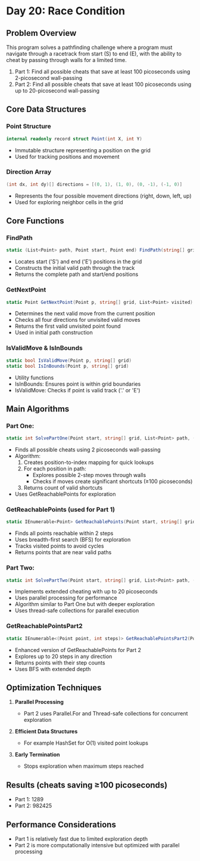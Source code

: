 # Day 20: Race Condition

## Problem Overview
This program solves a pathfinding challenge where a program must navigate through a racetrack from start (S) to end (E), with the ability to cheat by passing through walls for a limited time.

1. Part 1: Find all possible cheats that save at least 100 picoseconds using 2-picosecond wall-passing
2. Part 2: Find all possible cheats that save at least 100 picoseconds using up to 20-picosecond wall-passing

## Core Data Structures

### Point Structure
```csharp
internal readonly record struct Point(int X, int Y)
```
- Immutable structure representing a position on the grid
- Used for tracking positions and movement

### Direction Array
```csharp
(int dx, int dy)[] directions = [(0, 1), (1, 0), (0, -1), (-1, 0)]
```
- Represents the four possible movement directions (right, down, left, up)
- Used for exploring neighbor cells in the grid

## Core Functions

### FindPath
```csharp
static (List<Point> path, Point start, Point end) FindPath(string[] grid)
```
- Locates start ('S') and end ('E') positions in the grid
- Constructs the initial valid path through the track
- Returns the complete path and start/end positions

### GetNextPoint
```csharp
static Point GetNextPoint(Point p, string[] grid, List<Point> visited)
```
- Determines the next valid move from the current position
- Checks all four directions for unvisited valid moves
- Returns the first valid unvisited point found
- Used in initial path construction

### IsValidMove & IsInBounds
```csharp
static bool IsValidMove(Point p, string[] grid)
static bool IsInBounds(Point p, string[] grid)
```
- Utility functions
- IsInBounds: Ensures point is within grid boundaries
- IsValidMove: Checks if point is valid track ('.' or 'E')

## Main Algorithms

### Part One:
```csharp
static int SolvePartOne(Point start, string[] grid, List<Point> path, (int dx, int dy)[] dirs)
```
- Finds all possible cheats using 2 picoseconds wall-passing
- Algorithm:
    1. Creates position-to-index mapping for quick lookups
    2. For each position in path:
        - Explores possible 2-step moves through walls
        - Checks if moves create significant shortcuts (≥100 picoseconds)
    3. Returns count of valid shortcuts
- Uses GetReachablePoints for exploration

### GetReachablePoints (used for Part 1)
```csharp
static IEnumerable<Point> GetReachablePoints(Point start, string[] grid, (int dx, int dy)[] dirs)
```
- Finds all points reachable within 2 steps
- Uses breadth-first search (BFS) for exploration
- Tracks visited points to avoid cycles
- Returns points that are near valid paths

### Part Two:
```csharp
static int SolvePartTwo(Point start, string[] grid, List<Point> path, (int dx, int dy)[] dirs)
```
- Implements extended cheating with up to 20 picoseconds
- Uses parallel processing for performance
- Algorithm similar to Part One but with deeper exploration
- Uses thread-safe collections for parallel execution

### GetReachablePointsPart2
```csharp
static IEnumerable<(Point point, int steps)> GetReachablePointsPart2(Point start, string[] grid, (int dx, int dy)[] dirs)
```
- Enhanced version of GetReachablePoints for Part 2
- Explores up to 20 steps in any direction
- Returns points with their step counts
- Uses BFS with extended depth

## Optimization Techniques

1. **Parallel Processing**
    - Part 2 uses Parallel.For and Thread-safe collections for concurrent exploration

2. **Efficient Data Structures**
    - For example HashSet for O(1) visited point lookups

3. **Early Termination**
    - Stops exploration when maximum steps reached

## Results (cheats saving ≥100 picoseconds)
- Part 1: 1289 
- Part 2: 982425

## Performance Considerations
- Part 1 is relatively fast due to limited exploration depth
- Part 2 is more computationally intensive but optimized with parallel processing
